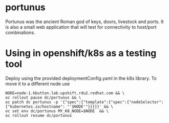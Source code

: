 # portunus
Portunus was the ancient Roman god of keys, doors, livestock and ports. It is also a small web application that will test for connectivity to host/port combinations.  


# Using in openshift/k8s as a testing tool
Deploy using the provided deploymentConfig.yaml in the k8s library. 
To move it to a different node use 
```
NODE=node-1.kbutton.lab.upshift.rdu2.redhat.com && \
oc rollout pause dc/portunus && \
oc patch dc portunus -p '{"spec":{"template":{"spec":{"nodeSelector":{"kubernetes.io/hostname": "'$NODE'"}}}}}' && \
oc set env dc/portunus MY_K8_NODE=$NODE  && \
oc rollout resume dc/portunus
```